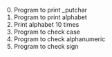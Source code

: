 0. Program to print _putchar
1. Program to print alphabet
2. Print alphabet 10 times
3. Program to check case
4. Program to check alphanumeric
5. Program to check sign
